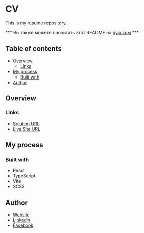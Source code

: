 # CV

This is my resume repository.

*** Вы также можете прочитать этот README на [русском](https://github.com/klekwedge/cv/blob/main/README.md) ***

## Table of contents

- [Overview](#overview)
  - [Links](#links)
- [My process](#my-process)
  - [Built with](#built-with)
- [Author](#author)

## Overview

### Links

- [Solution URL](https://github.com/klekwedge/cv)
- [Live Site URL](https://klekwedge-cv.vercel.app/)

## My process

### Built with

- React
- TypeScript
- Vite
- SCSS

## Author

- [Website](https://klekwedge-cv.vercel.app/)
- [Linkedin](https://www.linkedin.com/in/klekwedge/)
- [Facebook](https://www.facebook.com/klekwedge)

